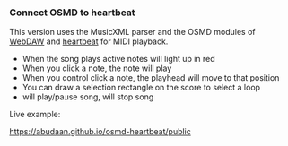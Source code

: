 ### Connect OSMD to heartbeat

This version uses the MusicXML parser and the OSMD modules of [WebDAW](https://github.com/abudaan/webdaw-modules) and [heartbeat](https://github.com/abudaan/heartbeat) for MIDI playback.

- When the song plays active notes will light up in red
- When you click a note, the note will play
- When you control click a note, the playhead will move to that position
- You can draw a selection rectangle on the score to select a loop
- <ENTER> will play/pause song, <NUM0> will stop song

Live example:

<https://abudaan.github.io/osmd-heartbeat/public>
